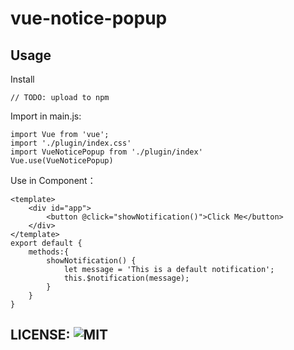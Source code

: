 # vue-notice-popup

## Usage

Install
```
// TODO: upload to npm
```

Import in main.js:

```
import Vue from 'vue';
import './plugin/index.css'
import VueNoticePopup from './plugin/index'
Vue.use(VueNoticePopup)
```

Use in Component：

```
<template>
    <div id="app">
        <button @click="showNotification()">Click Me</button>
    </div>
</template>
export default {
    methods:{
        showNotification() {
            let message = 'This is a default notification';
            this.$notification(message);
        }
    }
}
```

## LICENSE: ![MIT](https://github.com/cn-wx/vue-notice-popup/blob/master/LICENSE)
